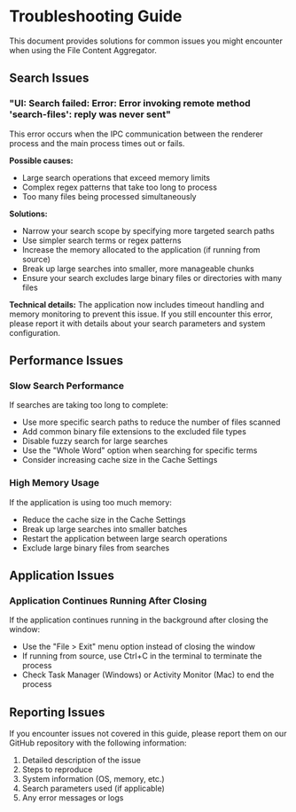 # Troubleshooting Guide

This document provides solutions for common issues you might encounter when using the File Content Aggregator.

## Search Issues

### "UI: Search failed: Error: Error invoking remote method 'search-files': reply was never sent"

This error occurs when the IPC communication between the renderer process and the main process times out or fails.

**Possible causes:**
- Large search operations that exceed memory limits
- Complex regex patterns that take too long to process
- Too many files being processed simultaneously

**Solutions:**
- Narrow your search scope by specifying more targeted search paths
- Use simpler search terms or regex patterns
- Increase the memory allocated to the application (if running from source)
- Break up large searches into smaller, more manageable chunks
- Ensure your search excludes large binary files or directories with many files

**Technical details:**
The application now includes timeout handling and memory monitoring to prevent this issue. If you still encounter this error, please report it with details about your search parameters and system configuration.

## Performance Issues

### Slow Search Performance

If searches are taking too long to complete:

- Use more specific search paths to reduce the number of files scanned
- Add common binary file extensions to the excluded file types
- Disable fuzzy search for large searches
- Use the "Whole Word" option when searching for specific terms
- Consider increasing cache size in the Cache Settings

### High Memory Usage

If the application is using too much memory:

- Reduce the cache size in the Cache Settings
- Break up large searches into smaller batches
- Restart the application between large search operations
- Exclude large binary files from searches

## Application Issues

### Application Continues Running After Closing

If the application continues running in the background after closing the window:

- Use the "File > Exit" menu option instead of closing the window
- If running from source, use Ctrl+C in the terminal to terminate the process
- Check Task Manager (Windows) or Activity Monitor (Mac) to end the process

## Reporting Issues

If you encounter issues not covered in this guide, please report them on our GitHub repository with the following information:

1. Detailed description of the issue
2. Steps to reproduce
3. System information (OS, memory, etc.)
4. Search parameters used (if applicable)
5. Any error messages or logs
